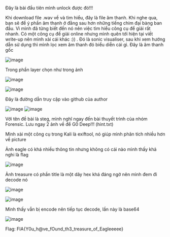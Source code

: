 Đây là bài đầu tiên mình unlock được đó!!!

Khi download file .wav về và tìm hiểu, đây là file âm thanh. Khi nghe qua, bạn sẽ để ý phần âm thanh ở đằng sau hơn những tiếng chim đại bàng ban đầu.
Vì mình đã từng biết đến nó nên việc tìm hiểu công cụ để giải rất nhanh. Có một công cụ để giải online nhưng mình quên tới hiện tại viết write-up nên mình xài cái khác :))
. Đó là sonic visualiser, sau khi xem hướng dẫn sử dụng thì mình lọc xem âm thanh đó biểu diễn cái gì. Đây là âm thanh gốc

![image](https://github.com/user-attachments/assets/92b4bef4-b7ee-45b6-a9e6-546789fa29b5)

Trong phần layer chọn như trong ảnh

![image](https://github.com/user-attachments/assets/904bb7d4-b30c-4765-884b-246a1c17c989)

![image](https://github.com/user-attachments/assets/b48c26eb-6e00-44fd-b7dc-f9a873d0fc88)

Đây là đường dẫn truy cập vào github của author

![image](https://github.com/user-attachments/assets/4eb4cace-9d40-4de9-9dbb-f504ec3ea398)
![image](https://github.com/user-attachments/assets/f6073853-d4e5-4541-a7e4-c00d2fdf2c58)

Với tên đề bài là steg, mình nghĩ ngay đến bài thuyết trình của nhóm Forensic. Lưu ngay 2 ảnh về để G0 Deep!!! (hint.txt)

Mình xài một công cụ trong Kali là exiftool, nó giúp mình phân tích nhiều hơn về picture

Ảnh eagle có khá nhiều thông tin nhưng không có cái nào mình thấy khả nghi là flag

![image](https://github.com/user-attachments/assets/0a5f324e-908f-490c-96a1-350d8b190202)

Ảnh treasure có phần title là một dãy hex khá đáng ngờ nên mình đem đi decode nó

![image](https://github.com/user-attachments/assets/e985b5fe-c5e7-4b76-9bcc-2ff6cb4d8140)

![image](https://github.com/user-attachments/assets/9e83601f-7431-477a-8a4a-0d84df5ad524)

Mình thấy vẫn bị encode nên tiếp tục decode, lần này là base64

![image](https://github.com/user-attachments/assets/2032c23f-abcc-4166-b765-81e6209e65e7)

Flag: FIA{Y0u_h@ve_fOund_th3_treasure_of_Eagleeeee}
